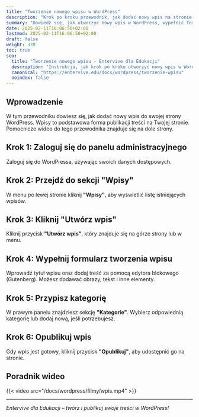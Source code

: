 ```yaml
---
title: "Tworzenie nowego wpisu w WordPress"
description: "Krok po kroku przewodnik, jak dodać nowy wpis na stronie WordPress."
summary: "Dowiedz się, jak utworzyć nowy wpis w WordPress, wypełnić formularz treści oraz przypisać kategorię."
date: 2025-02-11T16:06:50+02:00
lastmod: 2025-02-11T16:06:50+02:00
draft: false
weight: 320
toc: true
seo:
  title: "Tworzenie nowego wpisu - Entervive dla Edukacji"
  description: "Instrukcja, jak krok po kroku utworzyć nowy wpis w WordPress, korzystając z edytora Gutenberg."
  canonical: "https://entervive.edu/docs/wordpress/tworzenie-wpisu"
  noindex: false
---
```


## Wprowadzenie

W tym przewodniku dowiesz się, jak dodać nowy wpis do swojej strony WordPress. Wpisy to podstawowa forma publikacji treści na Twojej stronie. Pomocnicze wideo do tego przewodnika znajduje się na dole strony.

## Krok 1: Zaloguj się do panelu administracyjnego

Zaloguj się do WordPressa, używając swoich danych dostępowych.

## Krok 2: Przejdź do sekcji "Wpisy"

W menu po lewej stronie kliknij **"Wpisy"**, aby wyświetlić listę istniejących wpisów.

## Krok 3: Kliknij "Utwórz wpis"

Kliknij przycisk **"Utwórz wpis"**, który znajduje się na górze strony lub w menu.

## Krok 4: Wypełnij formularz tworzenia wpisu

Wprowadź tytuł wpisu oraz dodaj treść za pomocą edytora blokowego (Gutenberg). Możesz dodawać obrazy, tekst i inne elementy.

## Krok 5: Przypisz kategorię

W prawym panelu znajdziesz sekcję **"Kategorie"**. Wybierz odpowiednią kategorię lub dodaj nową, jeśli potrzebujesz.

## Krok 6: Opublikuj wpis

Gdy wpis jest gotowy, kliknij przycisk **"Opublikuj"**, aby udostępnić go na stronie.

## Poradnik wideo

{{< video src="/docs/wordpress/filmy/wpis.mp4" >}}

---

_Entervive dla Edukacji – twórz i publikuj swoje treści w WordPress!_
